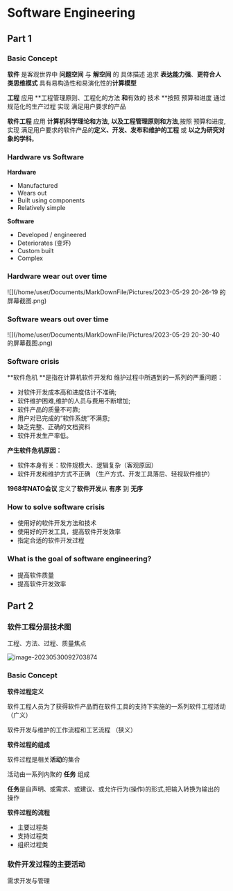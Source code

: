 # Software Engineering



## Part 1

### **Basic Concept**

**软件** 是客观世界中 **问题空间** 与 **解空间** 的 具体描述 追求 **表达能力强**、**更符合人类思维模式** 具有易构造性和易演化性的**计算模型**

**工程** 应用 **工程管理原则、工程化的方法 **和**有效的 技术 **按照 预算和进度 通过 规范化的生产过程 实现 满足用户要求的产品

**软件工程** 应用 **计算机科学理论和方法**, **以及工程管理原则和方法**,按照 预算和进度,实现 满足用户要求的软件产品的**定义、开发、发布和维护的工程** 或 **以之为研究对象的学科**。

### Hardware vs Software

**Hardware**

- Manufactured
- Wears out
- Built using components
- Relatively simple

**Software**

- Developed / engineered
- Deteriorates (变坏)
- Custom built
- Complex



### Hardware wear out over time

![](/home/user/Documents/MarkDownFile/Pictures/2023-05-29 20-26-19 的屏幕截图.png)

### Software wears out over time

![](/home/user/Documents/MarkDownFile/Pictures/2023-05-29 20-30-40 的屏幕截图.png)



### Software crisis

**软件危机 **是指在计算机软件开发和 维护过程中所遇到的一系列的严重问题：

- 对软件开发成本高和进度估计不准确;
- 软件维护困难,维护的人员与费用不断增加;
- 软件产品的质量不可靠;
- 用户对已完成的“软件系统”不满意;
- 缺乏完整、正确的文档资料
- 软件开发生产率低。

**产生软件危机原因：**

- 软件本身有关：软件规模大、逻辑复杂（客观原因）
- 软件开发和维护方式不正确 （生产方式、开发工具落后、轻视软件维护）



**1968年NATO会议** 定义了**软件开发**从 **有序**  到 **无序**



### **How to solve software crisis**

- 使用好的软件开发方法和技术
- 使用好的开发工具，提高软件开发效率
- 指定合适的软件开发过程



### What is the goal of software engineering?

- 提高软件质量
- 提高软件开发效率



## Part 2

### **软件工程分层技术图**

工程、方法、过程、质量焦点

![image-20230530092703874](https://cdn.jsdelivr.net/gh/aerlany/Images-of-mine/PicGo/image-20230530092703874.png)

### Basic Concept

**软件过程定义**

软件工程人员为了获得软件产品而在软件工具的支持下实施的一系列软件工程活动 （广义）

软件开发与维护的工作流程和工艺流程 （狭义）



**软件过程的组成**

软件过程是相关**活动**的集合

活动由一系列内聚的 **任务** 组成

**任务**是自声明、或需求、或建议、或允许行为(操作)的形式,把输入转换为输出的操作



**软件过程的流程**

- 主要过程类
- 支持过程类
- 组织过程类 



### 软件开发过程的主要活动

需求开发与管理
